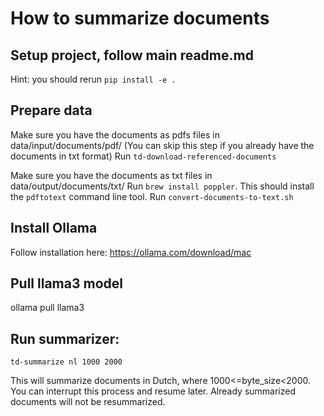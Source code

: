 # How to summarize documents

## Setup project, follow main readme.md

Hint: you should rerun `pip install -e .`

## Prepare data

Make sure you have the documents as pdfs files in data/input/documents/pdf/
(You can skip this step if you already have the documents in txt format)
Run `td-download-referenced-documents`

Make sure you have the documents as txt files in data/output/documents/txt/
Run `brew install poppler`. This should install the `pdftotext` command line tool.
Run `convert-documents-to-text.sh`

## Install Ollama

Follow installation here: https://ollama.com/download/mac

## Pull llama3 model

ollama pull llama3

## Run summarizer:

`td-summarize nl 1000 2000`

This will summarize documents in Dutch, where 1000<=byte_size<2000.
You can interrupt this process and resume later. Already summarized documents will not be resummarized.
